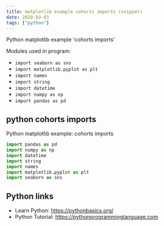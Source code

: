 ```yaml
---
title: matplotlib example cohorts imports (snippet)
date: 2020-03-03
tags: ["python"]
---
```

Python matplotlib example 'cohorts imports'


Modules used in program: 
* `import seaborn as sns`
* `import matplotlib.pyplot as plt`
* `import names`
* `import string`
* `import datetime`
* `import numpy as np`
* `import pandas as pd`

## python cohorts imports

Python matplotlib example: cohorts imports

```python
import pandas as pd
import numpy as np
import datetime
import string
import names
import matplotlib.pyplot as plt
import seaborn as sns

```

## Python links

- Learn Python: https://pythonbasics.org/
- Python Tutorial: https://pythonprogramminglanguage.com
